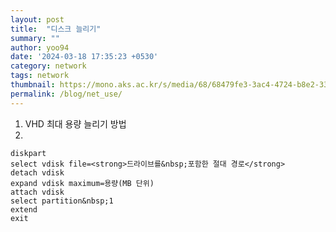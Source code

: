 ```yaml
---
layout: post
title:  "디스크 늘리기"
summary: ""
author: yoo94
date: '2024-03-18 17:35:23 +0530'
category: network
tags: network
thumbnail: https://mono.aks.ac.kr/s/media/68/68479fe3-3ac4-4724-b8e2-33839c638772.jpg?preset=page
permalink: /blog/net_use/
---
```

1. VHD 최대 용량 늘리기 방법
2. 
```
diskpart
select vdisk file=<strong>드라이브를&nbsp;포함한 절대 경로</strong>
detach vdisk
expand vdisk maximum=용량(MB 단위)
attach vdisk
select partition&nbsp;1
extend
exit
```